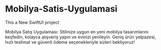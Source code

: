 # Mobilya-Satis-Uygulamasi

This a New SwiftUI project

Mobilya Satış Uygulaması: Stilinize uygun en yeni mobilya tasarımlarını keşfedin, kolayca alışveriş yapın ve evinizi yenileyin. Geniş ürün yelpazesi, hızlı teslimat ve güvenli ödeme seçenekleriyle sizleri bekliyoruz!
